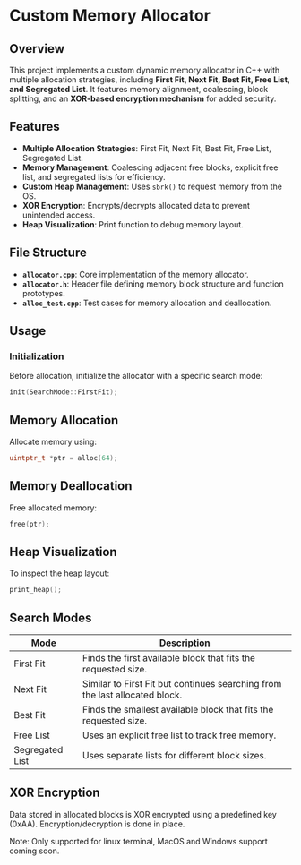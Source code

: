 # Custom Memory Allocator

## Overview
This project implements a custom dynamic memory allocator in C++ with multiple allocation strategies, including **First Fit, Next Fit, Best Fit, Free List, and Segregated List**. It features memory alignment, coalescing, block splitting, and an **XOR-based encryption mechanism** for added security.

## Features
- **Multiple Allocation Strategies**: First Fit, Next Fit, Best Fit, Free List, Segregated List.
- **Memory Management**: Coalescing adjacent free blocks, explicit free list, and segregated lists for efficiency.
- **Custom Heap Management**: Uses `sbrk()` to request memory from the OS.
- **XOR Encryption**: Encrypts/decrypts allocated data to prevent unintended access.
- **Heap Visualization**: Print function to debug memory layout.

## File Structure
- **`allocator.cpp`**: Core implementation of the memory allocator.
- **`allocator.h`**: Header file defining memory block structure and function prototypes.
- **`alloc_test.cpp`**: Test cases for memory allocation and deallocation.

## Usage

### Initialization
Before allocation, initialize the allocator with a specific search mode:
```cpp
init(SearchMode::FirstFit);
```

## Memory Allocation
Allocate memory using:
```cpp
uintptr_t *ptr = alloc(64);
```

## Memory Deallocation
Free allocated memory:
```cpp
free(ptr);
```

## Heap Visualization
To inspect the heap layout:
```cpp
print_heap();
```

## Search Modes

| Mode              | Description                                                              |
|-------------------|--------------------------------------------------------------------------|
| First Fit         | Finds the first available block that fits the requested size.          |
| Next Fit          | Similar to First Fit but continues searching from the last allocated block. |
| Best Fit          | Finds the smallest available block that fits the requested size.       |
| Free List         | Uses an explicit free list to track free memory.                       |
| Segregated List   | Uses separate lists for different block sizes.  


## XOR Encryption
Data stored in allocated blocks is XOR encrypted using a predefined key (0xAA). Encryption/decryption is done in place.

Note: Only supported for linux terminal, MacOS and Windows support coming soon. 

